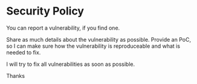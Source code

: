 # Security Policy

You can report a vulnerability, if you find one.

Share as much details about the vulnerability as possible. Provide an PoC, so I can make sure how the vulnerability is reproduceable and what is needed to fix.


I will try to fix all vulnerabilities as soon as possible.

Thanks
